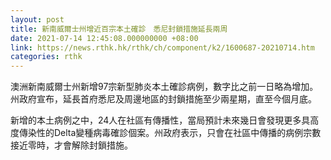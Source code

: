 ```yaml
---
layout: post
title: 新南威爾士州增近百宗本土確診　悉尼封鎖措施延長兩周
date: 2021-07-14 12:45:08.000000000 +08:00
link: https://news.rthk.hk/rthk/ch/component/k2/1600687-20210714.htm
categories: rthk
---
```


澳洲新南威爾士州新增97宗新型肺炎本土確診病例，數字比之前一日略為增加。州政府宣布，延長首府悉尼及周邊地區的封鎖措施至少兩星期，直至今個月底。

新增的本土病例之中，24人在社區有傳播性，當局預計未來幾日會發現更多具高度傳染性的Delta變種病毒確診個案。州政府表示，只會在社區中傳播的病例宗數接近零時，才會解除封鎖措施。
